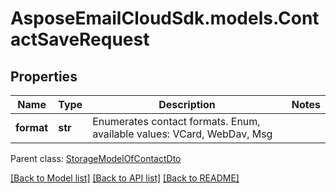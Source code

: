 # AsposeEmailCloudSdk.models.ContactSaveRequest
## Properties
Name | Type | Description | Notes
------------ | ------------- | ------------- | -------------
**format** | **str** | Enumerates contact formats. Enum, available values: VCard, WebDav, Msg | 

 Parent class: [StorageModelOfContactDto](StorageModelOfContactDto.md)

[[Back to Model list]](README.md#documentation-for-models) [[Back to API list]](README.md#documentation-for-api-endpoints) [[Back to README]](README.md)


